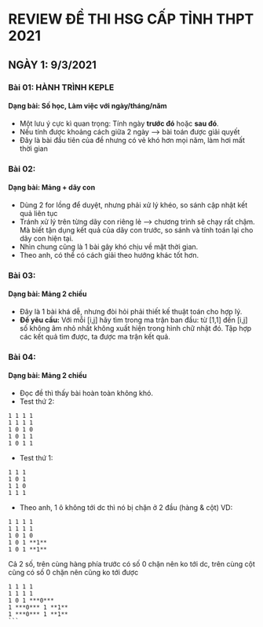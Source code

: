 # REVIEW ĐỀ THI HSG CẤP TỈNH THPT 2021
## NGÀY 1: 9/3/2021

### Bài 01: HÀNH TRÌNH KEPLE
#### Dạng bài: Số học, Làm việc với ngày/tháng/năm
- Một lưu ý cực kì quan trọng: Tính ngày **trước đó** hoặc **sau đó**. 
- Nếu tính được khoảng cách giữa 2 ngày --> bài toán được giải quyết
- Đây là bài đầu tiên của đề nhưng có vẻ khó hơn mọi năm, làm hơi mất thời gian
### Bài 02:
#### Dạng bài: Mảng + dãy con
- Dùng 2 for lồng để duyệt, nhưng phải xử lý khéo, so sánh cập nhật kết quả liên tục
- Tránh xử lý trên từng dãy con riêng lẻ --> chương trình sẽ chạy rất chậm. Mà biết tận dụng kết quả của dãy con trước, so sánh và tính toán lại cho dãy con hiện tại.
- Nhìn chung cũng là 1 bài gây khó chịu về mặt thời gian.
- Theo anh, có thể có cách giải theo hướng khác tốt hơn.

### Bài 03:
#### Dạng bài: Mảng 2 chiều
- Đây là 1 bài khá dễ, nhưng đòi hỏi phải thiết kế thuật toán cho hợp lý.
- **Đề yêu cầu:** Với mỗi [i,j] hãy tìm trong ma trận ban đầu: từ [1,1] đến [i,j] số không âm nhỏ nhất không xuất hiện trong hình chữ nhật đó. Tập hợp các kết quả tìm được, ta được ma trận kết quả.

### Bài 04:
#### Dạng bài: Mảng 2 chiều

- Đọc đề thì thấy bài hoàn toàn không khó.
- Test thứ 2:

```
1 1 1 1
1 1 1 1
1 0 1 0
1 0 1 1
1 0 1 1
```

- Test thứ 1:

```
1 1 1
1 0 1
1 1 0
1 1 1
```

- Theo anh, 1 ô không tới dc thì nó bị chặn ở 2 đầu (hàng & cột)
VD: 
```
1 1 1 1
1 1 1 1
1 0 1 0
1 0 1 **1**
1 0 1 **1**
```

Cả 2 số, trên cùng hàng phía trước có số 0 chặn nên ko tới dc, trên cùng cột cũng có số 0 chặn nên cũng ko tới được

````
1 1 1 1
1 1 1 1
1 0 1 ***0***
1 ***0*** 1 **1**
1 ***0*** 1 **1**
```
